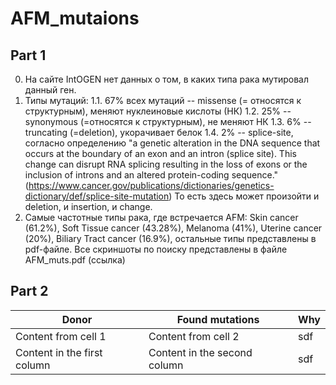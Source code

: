 # AFM_mutaions
## Part 1
0. На сайте IntOGEN нет данных о том, в каких типа рака мутировал данный ген. 
1. Типы мутаций: 
  1.1. 67% всех мутаций -- missense (= относятся к структурным), меняют нуклеиновые кислоты (НК)
  1.2. 25% -- synonymous (=относятся к структурным), не меняют НК
  1.3. 6% -- truncating (=deletion), укорачивает белок
  1.4. 2% -- splice-site, согласно определению "a genetic alteration in the DNA sequence that occurs at the boundary of an exon and an intron (splice site). This change can disrupt RNA splicing resulting in the loss of exons or the inclusion of introns and an altered protein-coding sequence."(https://www.cancer.gov/publications/dictionaries/genetics-dictionary/def/splice-site-mutation) То есть здесь может произойти и deletion, и insertion, и change. 
2. Самые частотные типы рака, где встречается AFM: Skin cancer (61.2%), Soft Tissue cancer (43.28%), Melanoma (41%), Uterine cancer (20%), Biliary Tract cancer (16.9%), остальные типы представлены в pdf-файле. 
Все скриншоты по поиску представлены в файле AFM_muts.pdf (ссылка)
## Part 2
Donor | Found mutations | Why
------------ | ------------- | ------------- 
Content from cell 1 | Content from cell 2 | sdf
Content in the first column | Content in the second column  | sdf
